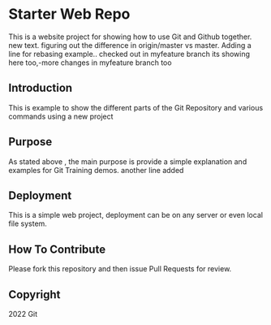 # Starter Web Repo

This is a website project for showing how to use Git and Github together. new text.
figuring out the difference in origin/master vs master. Adding a line for rebasing example..
checked out in myfeature branch its showing here too,-more changes in myfeature branch too

## Introduction

This is example to show the different parts of the Git Repository and various commands using a new project

## Purpose

As stated above , the main purpose is provide a simple explanation and examples for Git Training demos.
another line added

## Deployment

This is a simple web project, deployment can be on any server or even local file system.

## How To Contribute

Please fork this repository and then issue Pull Requests for review.

## Copyright

2022 Git
